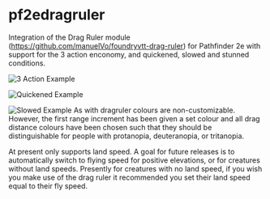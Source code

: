 # pf2edragruler

Integration of the Drag Ruler module (https://github.com/manuelVo/foundryvtt-drag-ruler) for Pathfinder 2e with support for the 3 action enconomy, and quickened, slowed and stunned conditions.

![3 Action Example](https://imgur.com/fqtgojg.png)

![Quickened Example](https://imgur.com/z0Fo1Da.png)

![Slowed Example](https://imgur.com/49ZJDF6.png)
As with dragruler colours are non-customizable. However, the first range increment has been given a set colour and all drag distance colours have been chosen such that they should be distinguishable for people with protanopia, deuteranopia, or tritanopia.

At present only supports land speed. A goal for future releases is to automatically switch to flying speed for positive elevations, or for creatures without land speeds. Presently for creatures with no land speed, if you wish you make use of the drag ruler it recommended you set their land speed equal to their fly speed. 
